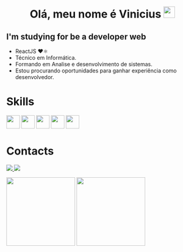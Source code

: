<h1 align="center"> Olá, meu nome é Vinicius <img src="https://raw.githubusercontent.com/kaueMarques/kaueMarques/master/hi.gif" width="30px"></h1>

## I'm studying for be a developer web
  - ReactJS ❤⚛
  - Técnico em Informática.
  - Formando em Analise e desenvolvimento de sistemas.
  - Estou procurando oportunidades para ganhar experiência como desenvolvedor.


# Skills
<div>
<img src="https://img.icons8.com/color/50/000000/html-5--v1.png" width="35px"/>
<img src="https://img.icons8.com/color/48/000000/css3.png" width="35px"/>
<img src="https://img.icons8.com/color/48/000000/javascript--v1.png" width="35px"/>
<img src="https://img.icons8.com/office/344/react.png" width="35px"/>
<img src="https://img.icons8.com/color/344/sass-avatar.png" width="35px">
</div>

# Contacts
<p>
<a href="https://www.linkedin.com/in/vinicius-aguiar-silva-22a803221/">
    <img src="https://img.icons8.com/fluency/48/000000/linkedin.png"/>
</a>
<a href="https://www.instagram.com/vinicius_nan/?hl=pt-br">
    <img src="https://img.icons8.com/fluency/48/000000/instagram-new.png"/>
</a>
</p>
<div>
 <img height="180em" src="https://github-readme-stats.vercel.app/api?username=Vinicius377&show_icons=true&theme=omni&include_all_commits=true&count_private=true&hide=stars"/>
 <img height="180em" src="https://github-readme-stats.vercel.app/api/top-langs/?username=Vinicius377&layout=compact&langs_count=7&theme=omni"/>
</div>

